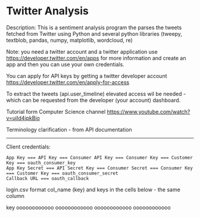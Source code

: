 # Twitter Analysis 

Description: This is a sentiment analysis program the parses the tweets fetched from Twitter using Python and several python libraries (tweepy, textblob, pandas, numpy, matplotlib, wordcloud, re)

Note: you need a twitter account and a twitter application use https://developer.twitter.com/en/apps for more information and create an app and then you can use your own credentials.

You can apply for API keys by getting a twitter developer account https://developer.twitter.com/en/apply-for-access

To extract the tweets (api.user_timeline) elevated access wil be needed - which can be requested from the developer (your account) dashboard.

Tutorial form Computer Science channel https://www.youtube.com/watch?v=ujId4ipkBio

Terminology clarification - from API documentation
_________________
Client credentials:

    App Key === API Key === Consumer API Key === Consumer Key === Customer Key === oauth_consumer_key
    App Key Secret === API Secret Key === Consumer Secret === Consumer Key === Customer Key === oauth_consumer_secret
    Callback URL === oauth_callback

login.csv format
col_name (key) and keys in the cells below - the same column 

key
oooooooooooo
oooooooooooo
oooooooooooo
oooooooooooo 


